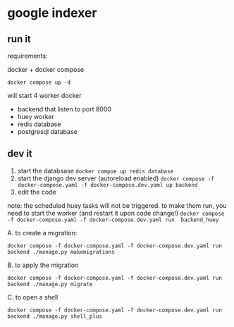 # google indexer


## run it 

 requirements:
 
docker + docker compose

```
docker compose up -d
```

will start 4 worker docker 
- backend that listen to port 8000
- huey worker
- redis database
- postgresql database

## dev it 

1. start the databsase
   `docker compoe up redis database`
2. start the django dev server (autoreload enabled)
   `docker compose -f docker-compose.yaml -f docker-compose.dev.yaml up backend`
3. edit the code

note: the scheduled huey tasks will not be triggered. to make them run, you need to start the worker (and restart it upon code change!)
    `docker compose -f docker-compose.yaml -f docker-compose.dev.yaml run  backend_huey`


A. to create a migration: 
```
docker compose -f docker-compose.yaml -f docker-compose.dev.yaml run backend ./manage.py makemigrations
```

B. to apply the migration
```
docker compose -f docker-compose.yaml -f docker-compose.dev.yaml run backend ./manage.py migrate
```

C. to open a shell
```
docker compose -f docker-compose.yaml -f docker-compose.dev.yaml run backend ./manage.py shell_plus   
```
